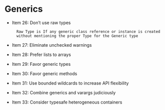 
# Generics
* Item 26: Don’t use raw types
  
        Raw Type is If any generic class reference or instance is created 
        without mentioning the proper Type for the Generic type

* Item 27: Eliminate unchecked warnings
* Item 28: Prefer lists to arrays
* Item 29: Favor generic types
* Item 30: Favor generic methods
* Item 31: Use bounded wildcards to increase API flexibility
* Item 32: Combine generics and varargs judiciously
* Item 33: Consider typesafe heterogeneous containers